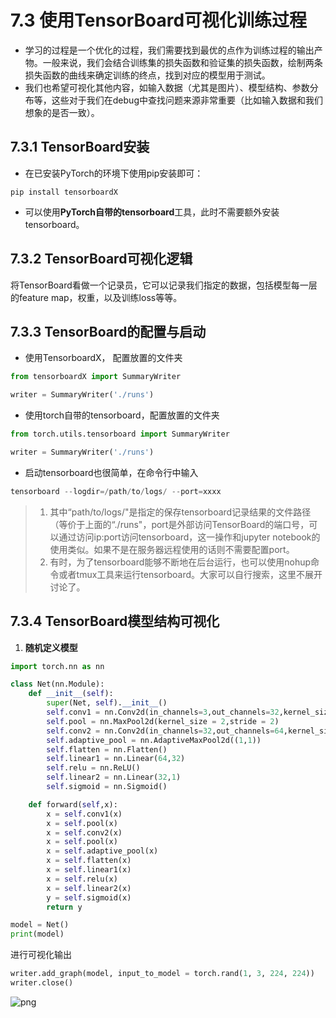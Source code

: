 # 7.3 使用TensorBoard可视化训练过程

- 学习的过程是一个优化的过程，我们需要找到最优的点作为训练过程的输出产物。一般来说，我们会结合训练集的损失函数和验证集的损失函数，绘制两条损失函数的曲线来确定训练的终点，找到对应的模型用于测试。
- 我们也希望可视化其他内容，如输入数据（尤其是图片）、模型结构、参数分布等，这些对于我们在debug中查找问题来源非常重要（比如输入数据和我们想象的是否一致）。

## 7.3.1 TensorBoard安装

- 在已安装PyTorch的环境下使用pip安装即可：

```
pip install tensorboardX
```

- 可以使用**PyTorch自带的tensorboard**工具，此时不需要额外安装tensorboard。



## 7.3.2 TensorBoard可视化逻辑

将TensorBoard看做一个记录员，它可以记录我们指定的数据，包括模型每一层的feature map，权重，以及训练loss等等。



## 7.3.3 TensorBoard的配置与启动

- 使用TensorboardX， 配置放置的文件夹

```python
from tensorboardX import SummaryWriter

writer = SummaryWriter('./runs')
```

- 使用torch自带的tensorboard，配置放置的文件夹

```python
from torch.utils.tensorboard import SummaryWriter

writer = SummaryWriter('./runs')
```

- 启动tensorboard也很简单，在命令行中输入

```python
tensorboard --logdir=/path/to/logs/ --port=xxxx
```

> 1. 其中“path/to/logs/"是指定的保存tensorboard记录结果的文件路径（等价于上面的“./runs"，port是外部访问TensorBoard的端口号，可以通过访问ip:port访问tensorboard，这一操作和jupyter notebook的使用类似。如果不是在服务器远程使用的话则不需要配置port。
> 2. 有时，为了tensorboard能够不断地在后台运行，也可以使用nohup命令或者tmux工具来运行tensorboard。大家可以自行搜索，这里不展开讨论了。



## 7.3.4 TensorBoard模型结构可视化

1. **随机定义模型**

```python
import torch.nn as nn

class Net(nn.Module):
    def __init__(self):
        super(Net, self).__init__()
        self.conv1 = nn.Conv2d(in_channels=3,out_channels=32,kernel_size = 3)
        self.pool = nn.MaxPool2d(kernel_size = 2,stride = 2)
        self.conv2 = nn.Conv2d(in_channels=32,out_channels=64,kernel_size = 5)
        self.adaptive_pool = nn.AdaptiveMaxPool2d((1,1))
        self.flatten = nn.Flatten()
        self.linear1 = nn.Linear(64,32)
        self.relu = nn.ReLU()
        self.linear2 = nn.Linear(32,1)
        self.sigmoid = nn.Sigmoid()

    def forward(self,x):
        x = self.conv1(x)
        x = self.pool(x)
        x = self.conv2(x)
        x = self.pool(x)
        x = self.adaptive_pool(x)
        x = self.flatten(x)
        x = self.linear1(x)
        x = self.relu(x)
        x = self.linear2(x)
        y = self.sigmoid(x)
        return y

model = Net()
print(model)
```

进行可视化输出

```python
writer.add_graph(model, input_to_model = torch.rand(1, 3, 224, 224))
writer.close()
```
![png](./figures/png.png)
